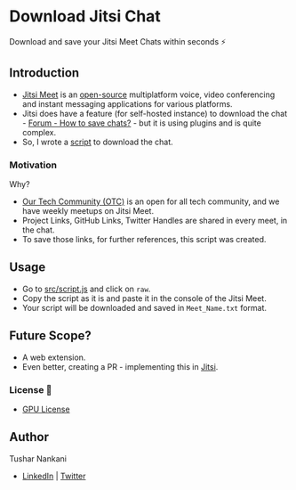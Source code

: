 # Download Jitsi Chat

Download and save your Jitsi Meet Chats within seconds ⚡

## Introduction

-   [Jitsi Meet](https://meet.jit.si/) is an [open-source](https://github.com/jitsi/jitsi-meet) multiplatform voice, video conferencing and instant messaging applications for various platforms.
-   Jitsi does have a feature (for self-hosted instance) to download the chat - [Forum - How to save chats?](https://community.jitsi.org/t/how-to-how-to-save-chats-and-speaker-stats/80904) - but it is using plugins and is quite complex.
-   So, I wrote a [script](src/script.js) to download the chat.

### Motivation

Why?

-   [Our Tech Community (OTC)](https://twitter.com/OurTechComm) is an open for all tech community, and we have weekly meetups on Jitsi Meet.
-   Project Links, GitHub Links, Twitter Handles are shared in every meet, in the chat.
-   To save those links, for further references, this script was created.

## Usage

-   Go to [src/script.js](src/script.js) and click on `raw`.
-   Copy the script as it is and paste it in the console of the Jitsi Meet.
-   Your script will be downloaded and saved in `Meet_Name.txt` format.

## Future Scope?

-   A web extension.
-   Even better, creating a PR - implementing this in [Jitsi](https://github.com/jitsi/jitsi-meet).

### License 📜

-   [GPU License](/LICENSE)

## Author

Tushar Nankani

-   [LinkedIn](https://www.linkedin.com/in/tusharnankani/) | [Twitter](https://twitter.com/tusharnankanii)

